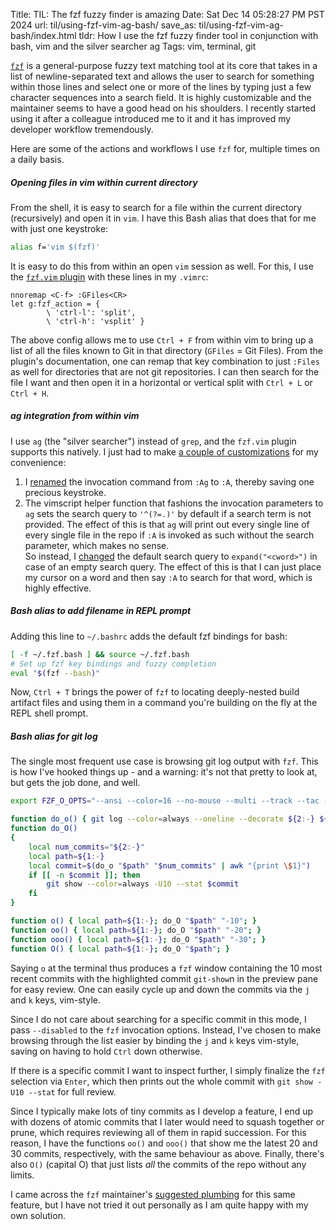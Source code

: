 Title: TIL: The fzf fuzzy finder is amazing
Date: Sat Dec 14 05:28:27 PM PST 2024
url: til/using-fzf-vim-ag-bash/
save_as: til/using-fzf-vim-ag-bash/index.html
tldr: How I use the fzf fuzzy finder tool in conjunction with bash, vim and the silver searcher ag
Tags: vim, terminal, git

[`fzf`](https://github.com/junegunn/fzf) is a general-purpose fuzzy text matching
tool at its core that takes in a list of newline-separated text and allows the user
to search for something within those lines and select one or more of the lines by
typing just a few character sequences into a search field. It is highly customizable
and the maintainer seems to have a good head on his shoulders. I recently started
using it after a colleague introduced me to it and it has improved my developer
workflow tremendously.

Here are some of the actions and workflows I use `fzf` for, multiple times on a daily
basis.

##### Opening files in vim within current directory

From the shell, it is easy to search for a file within the current directory
(recursively) and open it in `vim`. I have this Bash alias that does that for me with
just one keystroke:

```bash
alias f='vim $(fzf)'
```

It is easy to do this from within an open `vim` session as well. For this, I use the
[`fzf.vim` plugin](https://github.com/junegunn/fzf.vim) with these lines in my
`.vimrc`:

```vim
nnoremap <C-f> :GFiles<CR>
let g:fzf_action = {
        \ 'ctrl-l': 'split',
        \ 'ctrl-h': 'vsplit' }
```

The above config allows me to use `Ctrl + F` from within vim to bring up a list of
all the files known to Git in that directory (`GFiles` = Git Files). From the
plugin's documentation, one can remap that key combination to just `:Files` as well
for directories that are not git repositories. I can then search for the file I want
and then open it in a horizontal or vertical split with `Ctrl + L` or `Ctrl + H`.

##### ag integration from within vim

I use `ag` (the "silver searcher") instead of `grep`, and the `fzf.vim` plugin
supports this natively. I just had to make [a couple of
customizations](https://github.com/guru-das-s/fzf.vim/commits/master/) for my
convenience:

1. I [renamed][fzf-renamed] the invocation command from `:Ag` to `:A`, thereby saving
   one precious keystroke.
2. The vimscript helper function that fashions the invocation parameters to `ag`
   sets the search query to `'^(?=.)'` by default if a search term is not provided.
   The effect of this is that `ag` will print out every single line of every single
   file in the repo if `:A` is invoked as such without the search parameter, which
   makes no sense.<br>
   So instead, I [changed][fzf-changed] the default search query to
   `expand("<cword>")` in case of an empty search query.  The effect of this is that
   I can just place my cursor on a word and then say `:A` to search for that word,
   which is highly effective.

##### Bash alias to add filename in REPL prompt

Adding this line to `~/.bashrc` adds the default fzf bindings for bash:

```bash
[ -f ~/.fzf.bash ] && source ~/.fzf.bash
# Set up fzf key bindings and fuzzy completion
eval "$(fzf --bash)"
```

Now, `Ctrl + T` brings the power of `fzf` to locating deeply-nested build artifact
files and using them in a command you're building on the fly at the REPL shell
prompt.

##### Bash alias for git log

The single most frequent use case is browsing git log output with `fzf`. This is how
I've hooked things up - and a warning: it's not that pretty to look at, but gets the
job done, and well.

```bash
export FZF_O_OPTS="--ansi --color=16 --no-mouse --multi --track --tac --disabled --no-print-query --bind j:down,k:up,q:abort"

function do_o() { git log --color=always --oneline --decorate ${2:-} ${1:-} | fzf $FZF_O_OPTS --preview "git show --color=always {1}"; }
function do_O()
{
    local num_commits="${2:-}"
    local path=${1:-}
    local commit=$(do_o "$path" "$num_commits" | awk "{print \$1}")
    if [[ -n $commit ]]; then
        git show --color=always -U10 --stat $commit
    fi
}

function o() { local path=${1:-}; do_O "$path" "-10"; }
function oo() { local path=${1:-}; do_O "$path" "-20"; }
function ooo() { local path=${1:-}; do_O "$path" "-30"; }
function O() { local path=${1:-}; do_O "$path"; }
```

Saying `o` at the terminal thus produces a `fzf` window containing the 10 most recent
commits with the highlighted commit `git-show`n in the preview pane for easy review.
One can easily cycle up and down the commits via the `j` and `k` keys, vim-style.

Since I do not care about searching for a specific commit in this mode, I pass
`--disabled` to the `fzf` invocation options. Instead, I've chosen to make browsing
through the list easier by binding the `j` and `k` keys vim-style, saving on having
to hold `Ctrl` down otherwise.

If there is a specific commit I want to inspect further, I simply finalize the `fzf`
selection via `Enter`, which then prints out the whole commit with `git show -U10
--stat` for full review.

Since I typically make lots of tiny commits as I develop a feature, I end up with
dozens of atomic commits that I later would need to squash together or prune, which
requires reviewing all of them in rapid succession. For this reason, I have the
functions `oo()` and `ooo()` that show me the latest 20 and 30 commits, respectively,
with the same behaviour as above. Finally, there's also `O()` (capital O) that just
lists _all_ the commits of the repo without any limits.

I came across the `fzf` maintainer's [suggested plumbing][plumb] for this same
feature, but I have not tried it out personally as I am quite happy with my own
solution.

[fzf-renamed]: https://github.com/guru-das-s/fzf.vim/commit/07792d18f86aed8853c5bbfa62eb6db871d81551
[fzf-changed]: https://github.com/guru-das-s/fzf.vim/commit/a9f45fe47b10bdfd0b88efbe36ae02175fc6f2cf
[plumb]: https://gist.github.com/junegunn/f4fca918e937e6bf5bad
